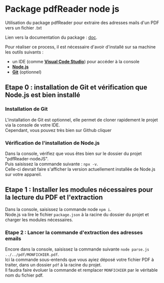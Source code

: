 # Package pdfReader node js
Utilisation du package pdfReader pour extraire des adresses mails d'un PDF vers un fichier .txt

Lien vers la documentation du package : [doc](https://www.npmjs.com/package/pdfreader#installation-tests-and-cli-usage).  

Pour réaliser ce process, il est nécessaire d'avoir d'installé sur sa machine les outils suivants : 
* un IDE (comme [**Visual Code Studio**](https://code.visualstudio.com/download)) pour accéder à la console
* [**Node.js**](https://nodejs.org/en/download/)
* [**Git**](https://git-scm.com/downloads) (optionnel)

## Etape 0 : installation de Git et vérification que Node.js est bien installé
### Installation de Git
L'installation de Git est optionnel, elle permet de cloner rapidement le projet via la console de votre IDE.  
Cependant, vous pouvez très bien sur Github cliquer 

### Vérification de l'installation de Node.js
Dans la console, vérifiez que vous êtes bien sur le dossier du projet "pdfReader-nodeJS".  
Puis saisissez la commande suivante : `npx -v`.  
Celle-ci devrait faire s'afficher la version actuellement installée de Node.js sur votre appareil.

## Etape 1 : Installer les modules nécessaires pour la lecture du PDF et l'extraction
Dans la console, saisissez la commande node `npm i`.  
Node.js va lire le fichier `package.json` à la racine du dossier du projet et charger les modules nécessaires.

### Etape 2 : Lancer la commande d'extraction des adresses emails
Encore dans la console, saisissez la commande suivante `node parse.js ../../pdf/MONFICHIER.pdf`.  
Ici la commande sous-entends que vous ayiez déposé votre fichier PDF à traiter, dans un dossier `pdf` à la 
racine du projet.  
Il faudra faire évoluer la commande et remplacer `MONFICHIER` par le véritable nom du fichier pdf. 